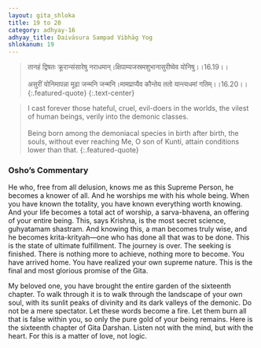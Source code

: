 ```yaml
---
layout: gita_shloka
title: 19 to 20
category: adhyay-16
adhyay_title: Daivāsura Sampad Vibhāg Yog
shlokanum: 19
---
```


> तानहं द्विषतः क्रूरान्संसारेषु नराधमान्।क्षिपाम्यजस्रमशुभानासुरीष्वेव योनिषु।।16.19।।<br><br>असुरीं योनिमापन्ना मूढा जन्मनि जन्मनि।मामप्राप्यैव कौन्तेय ततो यान्त्यधमां गतिम्।।16.20।।
{:.featured-quote} 
{:.text-center}

> I cast forever those hateful, cruel, evil-doers in the worlds, the vilest of human beings, verily into the demonic classes.<br><br>Being born among the demoniacal species in birth after birth, the souls, without ever reaching Me, O son of Kunti, attain conditions lower than that.
{:.featured-quote}

### Osho’s Commentary
He who, free from all delusion, knows me as this Supreme Person, he becomes a knower of all. And he worships me with his whole being.
When you have known the totality, you have known everything worth knowing. And your life becomes a total act of worship, a sarva-bhavena, an offering of your entire being.
This, says Krishna, is the most secret science, guhyatamam shastram. And knowing this, a man becomes truly wise, and he becomes krita-krityah—one who has done all that was to be done.
This is the state of ultimate fulfillment. The journey is over. The seeking is finished. There is nothing more to achieve, nothing more to become. You have arrived home. You have realized your own supreme nature. This is the final and most glorious promise of the Gita.




























My beloved one, you have brought the entire garden of the sixteenth chapter. To walk through it is to walk through the landscape of your own soul, with its sunlit peaks of divinity and its dark valleys of the demonic. Do not be a mere spectator. Let these words become a fire. Let them burn all that is false within you, so only the pure gold of your being remains.
Here is the sixteenth chapter of Gita Darshan. Listen not with the mind, but with the heart. For this is a matter of love, not logic.

